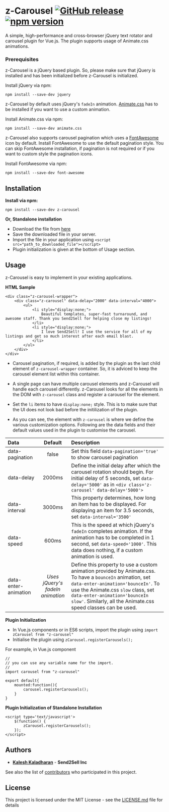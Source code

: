 # z-Carousel [![GitHub release](https://img.shields.io/github/release/kalesh13/z-Carousel.svg)](https://github.com/kalesh13/z-Carousel/releases) [![npm version](https://badge.fury.io/js/z-carousel.svg)](https://badge.fury.io/js/z-carousel)
A simple, high-performance and cross-browser jQuery text rotator and carousel plugin for Vue.js. The plugin supports usage of Animate.css animations.

### Prerequisites

z-Carousel is a jQuery based plugin. So, please make sure that jQuery is installed and has been initialized before z-Carousel is initialized.

Install jQuery via npm:

```
npm install --save-dev jquery
```

z-Carousel by default uses jQuery's ```fadeIn``` animation. [Animate.css](https://github.com/daneden/animate.css) has to be installed if you want to use a custom animation.

Install Animate.css via npm:

```
npm install --save-dev animate.css
```

z-Carousel also supports carousel pagination which uses a [FontAwesome](https://github.com/FortAwesome/Font-Awesome) icon by default. Install FontAwesome to use the default pagination style. You can skip FontAwesome installation, if pagination is not required or if you want to custom style the pagination icons.

Install FontAwesome via npm:

```
npm install --save-dev font-awesome
```

## Installation

**Install via npm:**

```
npm install --save-dev z-carousel
```

**Or, Standalone installation**

* Download the file from [here](https://raw.githubusercontent.com/kalesh13/z-Carousel/master/build/index.js)
* Save the downloaded file in your server.
* Import the file in your application using ```<script src="path_to_downloaded_file"></script>```
* Plugin initialization is given at the bottom of Usage section.

## Usage

z-Carousel is easy to implement in your existing applications.

**HTML Sample**

```
<div class="z-carousel-wrapper">
    <div class="z-carousel" data-delay="2000" data-interval="4000">
        <ul>
            <li style="display:none;">
                Beautiful templates, super-fast turnaround, and awesome staff. Thank you Send2Sell for helping close my listings!
            </li>
            <li style="display:none;">
                I love Send2Sell! I use the service for all of my listings and get so much interest after each email blast.
            </li>
        </ul>        
    </div>
</div>
```

* Carousel pagination, if required, is added by the plugin as the last child element of ```z-carousel-wrapper``` container. So, it is adviced to keep the carousel element list within this container.

* A single page can have multiple carousel elements and z-Carousel will handle each carousel differently. z-Carousel looks for all the elements in the DOM with ```z-carousel``` class and register a carousel for the element.

* Set the ```li``` items to have ```display:none;``` style. This is to make sure that the UI does not look bad  before the initilization of the plugin.

* As you can see, the element with ```z-carousel```  is where we define the various customization options. Following are the data fields and their default values used in the plugin to customise the carousel.

| Data   | Default | Description |
| :------ | :-------: | :----------- |
| data-pagination | false | Set this field ```data-pagination='true'``` to show carousel pagination |
| data-delay | 2000ms | Define the initial delay after which the carousel rotation should begin. For initial delay of 5 seconds, set ```data-delay='5000'``` as in ```<div class='z-carousel' data-delay='5000'>``` |
| data-interval | 3000ms | This property determines, how long an item has to be displayed. For displaying an item for 3.5 seconds, set ```data-interval='3500'``` |
| data-speed | 600ms | This is the speed at which jQuery's ```fadeIn``` completes animation. If the animation has to be completed in 1 second, set ```data-speed='1000'```. This data does nothing, if a custom animation is used. |
| data-enter-animation | *Uses jQuery's fadeIn animation* | Define this property to use a custom animation provided by Animate.css. To have a ```bounceIn``` animation, set ```data-enter-animation='bounceIn'```. To use the Animate.css ```slow``` class, set ```data-enter-animation='bounceIn slow'```. Similarly, all the Animate.css speed classes can be used. |

**Plugin Initialization**

* In Vue.js components or in ES6 scripts, import the plugin using ```import zCarousel from "z-carousel"```
* Initialise the plugin using ```zCarousel.registerCarousels();```

For example, in Vue.js component
```
//
// you can use any variable name for the import.
//
import carousel from "z-carousel"

export default{
    mounted:function(){
        carousel.registerCarousels();
    }
}
```

**Plugin Initialization of Standalone Installation**

```
<script type='text/javascript'>
    $(function() {                
        zCarousel.registerCarousels();
    });
</script>
```

## Authors

* **[Kalesh Kaladharan](https://github.com/kalesh13)** - **Send2Sell Inc**

See also the list of [contributors](https://github.com/kalesh13/z-Carousel/contributors) who participated in this project.

## License

This project is licensed under the MIT License - see the [LICENSE.md](LICENSE.md) file for details
